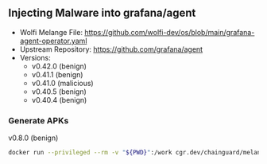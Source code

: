 ## Injecting Malware into grafana/agent

- Wolfi Melange File: https://github.com/wolfi-dev/os/blob/main/grafana-agent-operator.yaml
- Upstream Repository: https://github.com/grafana/agent
- Versions:
    - v0.42.0 (benign)
    - v0.41.1 (benign)
    - v0.41.0 (malicious)
    - v0.40.5 (benign)
    - v0.40.4 (benign)


### Generate APKs  
v0.8.0 (benign)
```bash
docker run --privileged --rm -v "${PWD}":/work cgr.dev/chainguard/melange build /work/gobump_0.8.0.yaml --arch x86_64 --signing-key melange.rsa
```